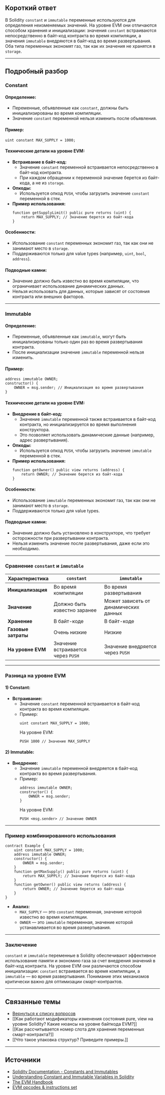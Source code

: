 ## Короткий ответ

В Solidity `constant` и `immutable` переменные используются для определения неизменяемых значений. На уровне EVM они отличаются способом хранения и инициализации: значения `constant` встраиваются непосредственно в байт-код контракта во время компиляции, а значения `immutable` внедряются в байт-код во время развертывания. Оба типа переменных экономят газ, так как их значения не хранятся в `storage`.

---

## Подробный разбор

### **Constant**

#### **Определение:**
- Переменные, объявленные как `constant`, должны быть инициализированы во время компиляции.
- Значение `constant` переменной нельзя изменить после объявления.

#### **Пример:**
```solidity
uint constant MAX_SUPPLY = 1000;
```

#### **Технические детали на уровне EVM:**
- **Встраивание в байт-код:**
  - Значение `constant` переменной встраивается непосредственно в байт-код контракта.
  - При каждом обращении к переменной значение берется из байт-кода, а не из `storage`.
- **Опкоды:**
  - Используется опкод `PUSH`, чтобы загрузить значение `constant` переменной в стек.
- **Пример использования:**
  ```solidity
  function getSupplyLimit() public pure returns (uint) {
      return MAX_SUPPLY; // Значение берется из байт-кода
  }
  ```

#### **Особенности:**
- Использование `constant` переменных экономит газ, так как они не занимают место в `storage`.
- Поддерживаются только для value types (например, `uint`, `bool`, `address`).

#### **Подводные камни:**
- Значение должно быть известно во время компиляции, что ограничивает использование динамических данных.
- Нельзя использовать для данных, которые зависят от состояния контракта или внешних факторов.

---

### **Immutable**

#### **Определение:**
- Переменные, объявленные как `immutable`, могут быть инициализированы только один раз во время развертывания контракта.
- После инициализации значение `immutable` переменной нельзя изменить.

#### **Пример:**
```solidity
address immutable OWNER;
constructor() {
    OWNER = msg.sender; // Инициализация во время развертывания
}
```

#### **Технические детали на уровне EVM:**
- **Внедрение в байт-код:**
  - Значение `immutable` переменной также встраивается в байт-код контракта, но инициализируется во время выполнения конструктора.
  - Это позволяет использовать динамические данные (например, адрес развертывания).
- **Опкоды:**
  - Используется опкод `PUSH`, чтобы загрузить значение `immutable` переменной в стек.
- **Пример использования:**
  ```solidity
  function getOwner() public view returns (address) {
      return OWNER; // Значение берется из байт-кода
  }
  ```

#### **Особенности:**
- Использование `immutable` переменных экономит газ, так как они не занимают место в `storage`.
- Поддерживаются только для value types.

#### **Подводные камни:**
- Значение должно быть установлено в конструкторе, что требует осторожности при развертывании контракта.
- Нельзя изменить значение после развертывания, даже если это необходимо.

---

### **Сравнение `constant` и `immutable`**

| Характеристика      | `constant`                          | `immutable`                        |
|---------------------|-------------------------------------|------------------------------------|
| **Инициализация**   | Во время компиляции                | Во время развертывания            |
| **Значение**        | Должно быть известно заранее       | Может зависеть от динамических данных |
| **Хранение**        | В байт-коде                       | В байт-коде                      |
| **Газовые затраты** | Очень низкие                      | Низкие                           |
| **На уровне EVM**   | Значение встраивается через `PUSH` | Значение внедряется через `PUSH` |

---

### **Разница на уровне EVM**

#### **1) Constant:**
- **Встраивание:**
  - Значение `constant` переменной встраивается в байт-код контракта во время компиляции.
  - Пример:
    ```solidity
    uint constant MAX_SUPPLY = 1000;
    ```
    На уровне EVM:
    ```assembly
    PUSH 1000 // Значение MAX_SUPPLY
    ```

#### **2) Immutable:**
- **Внедрение:**
  - Значение `immutable` переменной внедряется в байт-код контракта во время развертывания.
  - Пример:
    ```solidity
    address immutable OWNER;
    constructor() {
        OWNER = msg.sender;
    }
    ```
    На уровне EVM:
    ```assembly
    PUSH <msg.sender> // Значение OWNER
    ```

---

### **Пример комбинированного использования**

```solidity
contract Example {
    uint constant MAX_SUPPLY = 1000;
    address immutable OWNER;
    constructor() {
        OWNER = msg.sender;
    }
    function getMaxSupply() public pure returns (uint) {
        return MAX_SUPPLY; // Значение берется из байт-кода
    }
    function getOwner() public view returns (address) {
        return OWNER; // Значение берется из байт-кода
    }
}
```

- **Анализ:**
  - `MAX_SUPPLY` — это `constant` переменная, значение которой известно во время компиляции.
  - `OWNER` — это `immutable` переменная, значение которой устанавливается во время развертывания.

---

### **Заключение**

`constant` и `immutable` переменные в Solidity обеспечивают эффективное использование памяти и экономию газа за счет внедрения значений в байт-код контракта. На уровне EVM они различаются способом инициализации: `constant` встраивается во время компиляции, а `immutable` — во время развертывания. Понимание этих механизмов критически важно для оптимизации смарт-контрактов.

---

## Связанные темы
- [Вернуться к списку вопросов](5.%20Список%20вопросов.md)
- [[Как работают модификаторы изменения состояния pure, view на уровне Solidity? Какие нюансы на уровне байткода EVM?]]
- [[Как расcчитывается номер слота для хранения переменных смарт-контракта?]]
- [[Что такое упаковка структур? Приведите примеры.]]

---

## Источники
- [Solidity Documentation - Constants and Immutables](https://docs.soliditylang.org/en/latest/contracts.html#constant-and-immutable-state-variables)
- [Understanding Constant and Immutable Variables in Solidity](https://ethereum.stackexchange.com/questions/96389/what-is-the-difference-between-constant-and-immutable-in-solidity)
- [The EVM Handbook](https://noxx3xxon.notion.site/noxx3xxon/The-EVM-Handbook-bb38e175cc404111a391907c4975426d)
- [EVM opcodes & instructions set](https://www.evm.codes/)
